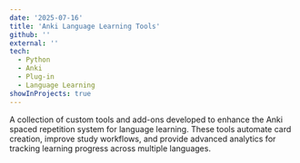 ```yaml
---
date: '2025-07-16'
title: 'Anki Language Learning Tools'
github: ''
external: ''
tech:
  - Python
  - Anki
  - Plug-in
  - Language Learning
showInProjects: true
---
```


A collection of custom tools and add-ons developed to enhance the Anki spaced repetition system for language learning. These tools automate card creation, improve study workflows, and provide advanced analytics for tracking learning progress across multiple languages.

